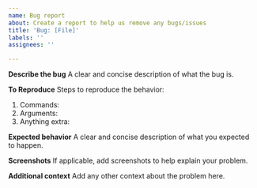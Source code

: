```yaml
---
name: Bug report
about: Create a report to help us remove any bugs/issues
title: 'Bug: [File]'
labels: ''
assignees: ''

---
```


**Describe the bug**
A clear and concise description of what the bug is.

**To Reproduce**
Steps to reproduce the behavior:
1. Commands: 
2. Arguments: 
3. Anything extra: 

**Expected behavior**
A clear and concise description of what you expected to happen.

**Screenshots**
If applicable, add screenshots to help explain your problem.

**Additional context**
Add any other context about the problem here.
